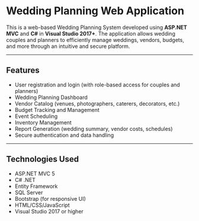 # Wedding Planning Web Application

This is a web-based Wedding Planning System developed using **ASP.NET MVC** and **C#** in **Visual Studio 2017+**. The application allows wedding couples and planners to efficiently manage weddings, vendors, budgets, and more through an intuitive and secure platform.

---

##  Features

-  User registration and login (with role-based access for couples and planners)
-  Wedding Planning Dashboard
-  Vendor Catalog (venues, photographers, caterers, decorators, etc.)
-  Budget Tracking and Management
-  Event Scheduling
-  Inventory Management
-  Report Generation (wedding summary, vendor costs, schedules)
-  Secure authentication and data handling

---

##  Technologies Used

- ASP.NET MVC 5
- C# .NET
- Entity Framework
- SQL Server
- Bootstrap (for responsive UI)
- HTML/CSS/JavaScript
- Visual Studio 2017 or higher

